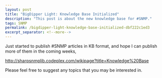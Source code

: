 ```yaml
---
layout: post
title: "BigDipper Light: Knowledge Base Initialized"
description: "This post is about the new knowledge base for #SNMP."
tags: SNMP
permalink: /bigdipper-light-knowledge-base-initialized-dbf222c1ed3
excerpt_separator: <!--more-->
---
```

Just started to publish #SNMP articles in KB format, and hope I can publish more of them in the coming weeks,

http://sharpsnmplib.codeplex.com/wikipage?title=Knowledge%20Base

Please feel free to suggest any topics that you may be interested in.
<!--more-->